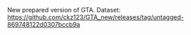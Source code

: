 New prepared version of GTA.
Dataset: https://github.com/ckz123/GTA_new/releases/tag/untagged-869748122d0307bccb9a

